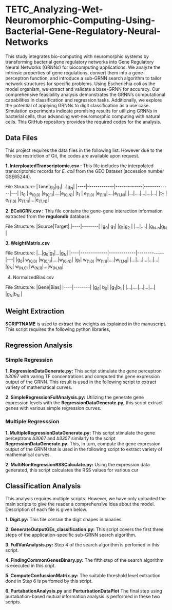 # TETC_Analyzing-Wet-Neuromorphic-Computing-Using-Bacterial-Gene-Regulatory-Neural-Networks

This study integrates bio-computing with neuromorphic systems by transforming bacterial gene regulatory networks into Gene Regulatory Neural Networks (GRNNs) for biocomputing applications. We analyze the intrinsic properties of gene regulations, convert them into a gene-perceptron function, and introduce a sub-GRNN search algorithm to tailor network structures for specific problems. Using Escherichia coli as the model organism, we extract and validate a base-GRNN for accuracy. Our comprehensive feasibility analysis demonstrates the GRNN’s computational capabilities in classification and regression tasks. Additionally, we explore the potential of applying GRNNs to digit classification as a use case. Simulation experiments indicate promising results for utilizing GRNNs in bacterial cells, thus advancing wet-neuromorphic computing with natural cells. This GitHub repository provides the required codes for the analysis.

## Data Files

This project requires the data files in the following list. However due to the file size restriction of Git, the codes are available upon request.

**1. InterploatedTranscriptomic.csv :**
This file includes the interpolated transcriptomic records for _E. coli_ from the GEO Dataset (accession number GSE65244).

File Structure:
|Time|g<sub>0</sub>|g<sub>1</sub>|...|g<sub>N</sub>|
|----|-------------|-------------|-------------|---|
|t<sub>0</sub> | e<sub>(0,0)</sub>    |e<sub>(0,1)</sub>|....|e<sub>(0,N)</sub>|
|t<sub>1</sub> | e<sub>(1,0)</sub>    |e<sub>(1,1)</sub>|....|e<sub>(1,N)</sub>|
|...|....|...|...|...|
|t<sub>T</sub> | e<sub>(T,0)</sub>    |e<sub>(T,1)</sub>|...|e<sub>(T,N)</sub>|


**2. EColiGRN.csv :** 
This file contains the gene-gene interaction information extracted from the **regulondb** database.

File Structure:
|Source|Target|
|----|--------|
|g<sub>0</sub>| g<sub>1</sub>|
|g<sub>1</sub>|g<sub>2</sub> |
|...|....|
|g<sub>N-n</sub>|g<sub>N</sub> |

**3. WeightMatrix.csv**

File Structure:
|...|g<sub>0</sub>|g<sub>1</sub>|...|g<sub>N</sub>|
|----|-------------|-------------|-------------|---|
|g<sub>0</sub>| w<sub>(0,0)</sub>    |w<sub>(0,1)</sub>|....|w<sub>(0,N)</sub>|
|g<sub>1</sub>| w<sub>(1,0)</sub>    |w<sub>(1,1)</sub>|....|w<sub>(1,N)</sub>|
|...|....|...|...|...|
|g<sub>N</sub>| w<sub>(N,0)</sub>    |w<sub>(N,1)</sub>|...|w<sub>(N,N)</sub>|

4. NormaizedBias.csv
   
File Structure:
|Gene|Bias|
|----|--------|
|g<sub>0</sub>| b<sub>0</sub>|
|g<sub>1</sub>|b<sub>1</sub> |
|...|....|...|...|...|
|g<sub>N</sub>|b<sub>N</sub> |
   

## Weight Extraction

**SCRIPTNAME** is used to extract the weights as explained in the manuscript. This script requires the following python libraries,


## Regression Analysis

### Simple Regression

**1. RegressionDataGenerate.py:** This script stimulate the gene perceptron *b3067* with varing TF concentrations and computed the gene expression output of the GRNN. This result is used in the following script to extract variety of mathematical curves.

**2. SimpleRegressionFullAnalysis.py:** Utilizing the generate gene expression levels with the **RegressionDataGenerate.py**, this script extract genes with various simple regression curves.


### Multiple Regresssion

**1. MultipleRegressionDataGenerate.py:** This script stimulate the gene perceptrons *b3067* and *b3357* similarly to the script **RegressionDataGenerate.py**. This, in turn, compute the gene expression output of the GRNN that is used in the following script to extract variety of mathematical curves.

**2. MultiNonRegressionRSSCalculate.py:** Using the expression data generated, this script calculates the RSS values for various cur

## Classification Analysis

This analysis requires multiple scripts. However, we have only uploaded the main scripts to give the reader a comprehensive idea about the model. Description of each file is given below.

**1. Digit.py:** This file contain the digit shapes in binaries.

**2. GenerateOutputGEs_classification.py:** This script covers the first three steps of the application-specific sub-GRNN search algorithm. 

**3. FullVarAnalysis.py:** Step 4 of the search algorithm is perfomed in this script.

**4. FindingCommonGenesBinary.py:** The fifth step of the search algorithm is executed in this cript.

**5. ComputeConfussionMatrix.py:** The suitable threshold level extraction done in Step 6 is perfomed by this script.

**6. PurtabationAnalysis.py** and **PerturbationDataPlot** The final step using purtabation-based mutual information analysis is performed in these two scripts.


